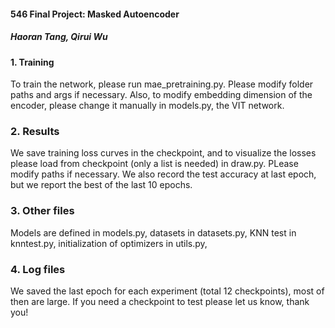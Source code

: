 #### 546 Final Project: Masked Autoencoder
##### Haoran Tang, Qirui Wu

#### 1. Training
To train the network, please run mae_pretraining.py. Please modify folder paths and args if necessary. Also, to modify embedding dimension of the encoder, please change it manually in models.py, the VIT network.
### 2. Results
We save training loss curves in the checkpoint, and to visualize the losses please load from checkpoint (only a list is needed) in draw.py. PLease modify paths if necessary. We also record the test accuracy at last epoch, but we report the best of the last 10 epochs.
### 3. Other files
Models are defined in models.py, datasets in datasets.py, KNN test in knntest.py, initialization of optimizers in utils.py, 
### 4. Log files
We saved the last epoch for each experiment (total 12 checkpoints), most of then are large. If you need a checkpoint to test please let us know, thank you!

